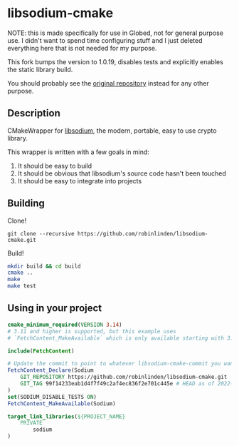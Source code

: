 # libsodium-cmake

NOTE: this is made specifically for use in Globed, not for general purpose use. I didn't want to spend time configuring stuff and I just deleted everything here that is not needed for my purpose.

This fork bumps the version to 1.0.19, disables tests and explicitly enables the static library build.

You should probably see the [original repository](https://github.com/robinlinden/libsodium-cmake) instead for any other purpose.

## Description

CMakeWrapper for [libsodium](https://github.com/jedisct1/libsodium), the modern, portable, easy to use crypto library.

This wrapper is written with a few goals in mind:
1. It should be easy to build
1. It should be obvious that libsodium's source code hasn't been touched
1. It should be easy to integrate into projects

## Building

Clone!

`git clone --recursive https://github.com/robinlinden/libsodium-cmake.git`

Build!

```sh
mkdir build && cd build
cmake ..
make
make test
```

## Using in your project

```cmake
cmake_minimum_required(VERSION 3.14)
# 3.11 and higher is supported, but this example uses
# `FetchContent_MakeAvailable` which is only available starting with 3.14.

include(FetchContent)

# Update the commit to point to whatever libsodium-cmake-commit you want to target.
FetchContent_Declare(Sodium
    GIT_REPOSITORY https://github.com/robinlinden/libsodium-cmake.git
    GIT_TAG 99f14233eab1d4f7f49c2af4ec836f2e701c445e # HEAD as of 2022-05-28
)
set(SODIUM_DISABLE_TESTS ON)
FetchContent_MakeAvailable(Sodium)

target_link_libraries(${PROJECT_NAME}
    PRIVATE
        sodium
)
```
